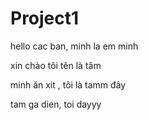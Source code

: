 # Project1
hello cac ban, minh la em minh

xin chào tôi tên là tâm 

minh ăn xit , tôi là tamm đây 

tam ga dien, toi dayyy